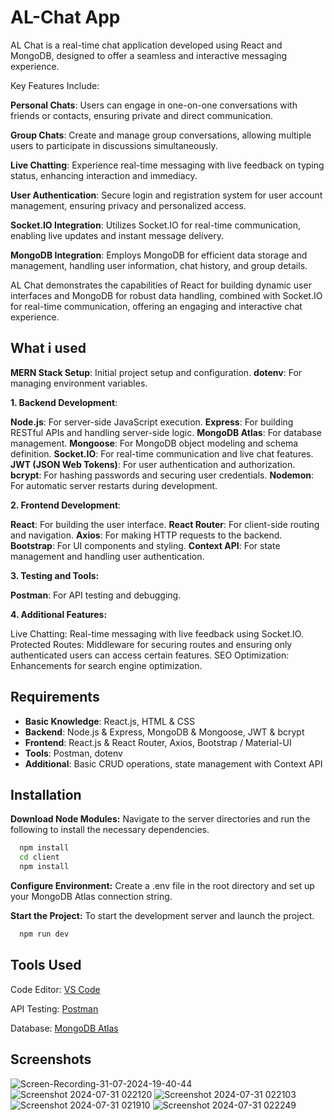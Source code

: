 # AL-Chat App

AL Chat is a real-time chat application developed using React and MongoDB, designed to offer a seamless and interactive messaging experience.

Key Features Include:

**Personal Chats**: Users can engage in one-on-one conversations with friends or contacts, ensuring private and direct communication.

**Group Chats**: Create and manage group conversations, allowing multiple users to participate in discussions simultaneously.

**Live Chatting**: Experience real-time messaging with live feedback on typing status, enhancing interaction and immediacy.

**User Authentication**: Secure login and registration system for user account management, ensuring privacy and personalized access.

**Socket.IO Integration**: Utilizes Socket.IO for real-time communication, enabling live updates and instant message delivery.

**MongoDB Integration**: Employs MongoDB for efficient data storage and management, handling user information, chat history, and group details.

AL Chat demonstrates the capabilities of React for building dynamic user interfaces and MongoDB for robust data handling, combined with Socket.IO for real-time communication, offering an engaging and interactive chat experience.

## What i used

**MERN Stack Setup**: Initial project setup and configuration.
**dotenv**: For managing environment variables.

**1. Backend Development**:

**Node.js**: For server-side JavaScript execution.
**Express**: For building RESTful APIs and handling server-side logic.
**MongoDB Atlas**: For database management.
**Mongoose**: For MongoDB object modeling and schema definition.
**Socket.IO**: For real-time communication and live chat features.
**JWT (JSON Web Tokens)**: For user authentication and authorization.
**bcrypt**: For hashing passwords and securing user credentials.
**Nodemon**: For automatic server restarts during development.

**2. Frontend Development**:

**React**: For building the user interface.
**React Router**: For client-side routing and navigation.
**Axios**: For making HTTP requests to the backend.
**Bootstrap**: For UI components and styling.
**Context API**: For state management and handling user authentication.

**3. Testing and Tools:**

**Postman**: For API testing and debugging.

**4. Additional Features:**

Live Chatting: Real-time messaging with live feedback using Socket.IO.
Protected Routes: Middleware for securing routes and ensuring only authenticated users can access certain features.
SEO Optimization: Enhancements for search engine optimization.

## Requirements

- **Basic Knowledge**: React.js, HTML & CSS
- **Backend**: Node.js & Express, MongoDB & Mongoose, JWT & bcrypt
- **Frontend**: React.js & React Router, Axios, Bootstrap / Material-UI
- **Tools**: Postman, dotenv
- **Additional**: Basic CRUD operations, state management with Context API

## Installation

**Download Node Modules:** Navigate to the server directories and run the following to install the necessary dependencies.

```bash
  npm install
  cd client
  npm install
```

**Configure Environment:** Create a .env file in the root directory and set up your MongoDB Atlas connection string.

**Start the Project:** To start the development server and launch the project.

```bash
  npm run dev
```

## Tools Used

Code Editor: [VS Code](https://code.visualstudio.com/)

API Testing: [Postman](https://www.postman.com/)

Database: [MongoDB Atlas](https://www.mongodb.com/)

## Screenshots

![Screen-Recording-_31-07-2024-19-40-44_](https://github.com/user-attachments/assets/d437db55-6ee6-4d75-a106-983f92ef3534)
![Screenshot 2024-07-31 022120](https://github.com/user-attachments/assets/f7098fe9-d4eb-47fb-9b18-65699fa4f81d)
![Screenshot 2024-07-31 022103](https://github.com/user-attachments/assets/5aaf7f3f-676a-446c-b6de-3e55b1950fbb)
![Screenshot 2024-07-31 021910](https://github.com/user-attachments/assets/b6e5e23e-34c1-4c30-9f56-503dd8279a88)
![Screenshot 2024-07-31 022249](https://github.com/user-attachments/assets/f21c43ce-40bf-4090-a63d-2b0dd3f854ed)




